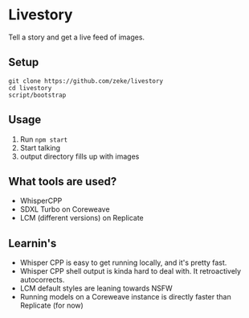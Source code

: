# Livestory

Tell a story and get a live feed of images.

## Setup

```
git clone https://github.com/zeke/livestory
cd livestory
script/bootstrap
```

## Usage

1. Run `npm start`
2. Start talking
3. output directory fills up with images

## What tools are used?

- WhisperCPP
- SDXL Turbo on Coreweave
- LCM (different versions) on Replicate

## Learnin's

- Whisper CPP is easy to get running locally, and it's pretty fast.
- Whisper CPP shell output is kinda hard to deal with. It retroactively autocorrects.
- LCM default styles are leaning towards NSFW
- Running models on a Coreweave instance is directly faster than Replicate (for now)
